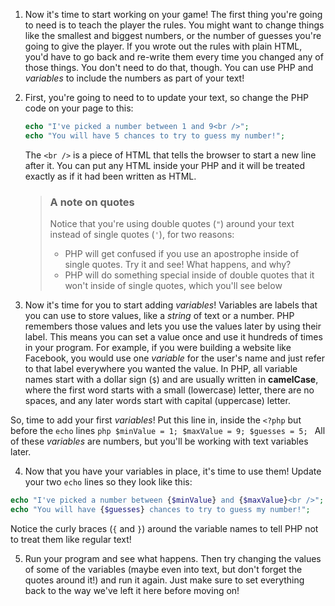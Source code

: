 1. Now it's time to start working on your game! The first thing you're going to need is to teach the player the rules. 
  You might want to change things like the smallest and biggest numbers, or the number of guesses you're going to give the player. If you wrote out the rules with plain HTML, you'd have to go back and re-write them every time you changed any of those things. You don't need to do that, though. You can use PHP and *variables* to include the numbers as part of your text!

2. First, you're going to need to to update your text, so change the PHP code on your page to this:
  
    ```php
    echo "I've picked a number between 1 and 9<br />";
    echo "You will have 5 chances to try to guess my number!";
    ```
    The `<br />` is a piece of HTML that tells the browser to start a new line after it. You can put any HTML inside your PHP and it will be treated exactly as if it had been written as HTML. 
    >  ### A note on quotes
    > Notice that you're using double quotes (`"`) around your text instead of single quotes (`'`), for two reasons:
      > * PHP will get confused if you use an apostrophe inside of single quotes. Try it and see! What happens, and why?
      > * PHP will do something special inside of double quotes that it won't inside of single quotes, which you'll see below   

3.  Now it's time for you to start adding *variables*! 
Variables are labels that you can use to store values, like a *string* of text or a number. PHP remembers those values and lets you use the values later by using their label. This means you can set a value once and use it hundreds of times in your program. For example, if you were building a website like Facebook, you would use one *variable* for the user's name and just refer to that label everywhere you wanted the value. 
In PHP, all variable names start with a dollar sign (`$`) and are usually written in **camelCase**, where the first word starts with a small (lowercase) letter, there are no spaces, and any later words start with capital (uppercase) letter.

  So, time to add your first *variables*! Put this line in, inside the `<?php` but before the `echo` lines
    ```php
    $minValue = 1;
    $maxValue = 9;
    $guesses = 5;
    ```
    All of these *variables* are numbers, but you'll be working with text variables later. 

4. Now that you have your variables in place, it's time to use them! Update your two `echo` lines so they look like this:
  ```php
  echo "I've picked a number between {$minValue} and {$maxValue}<br />";
  echo "You will have {$guesses} chances to try to guess my number!";
  ```
  Notice the curly braces (`{` and `}`) around the variable names to tell PHP not to treat them like regular text!

5. Run your program and see what happens. Then try changing the values of some of the variables (maybe even into text, but don't forget the quotes around it!) and run it again. Just make sure to set everything back to the way we've left it here before moving on!